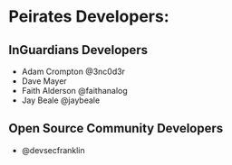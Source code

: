 # Peirates Developers:

## InGuardians Developers

* Adam Crompton @3nc0d3r
* Dave Mayer 
* Faith Alderson @faithanalog
* Jay Beale @jaybeale

## Open Source Community Developers

* @devsecfranklin
